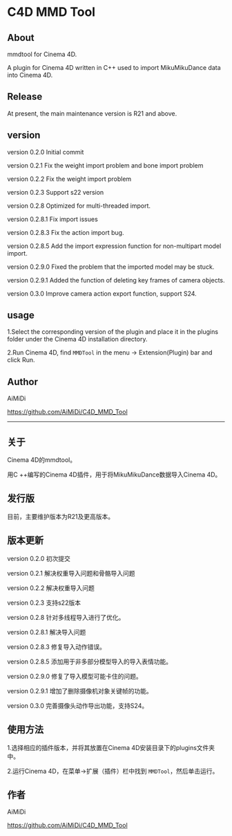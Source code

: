 # C4D MMD Tool

## About

mmdtool for Cinema 4D.

A plugin for Cinema 4D written in C++ used to import MikuMikuDance data into Cinema 4D.

## Release

At present, the main maintenance version is R21 and above.

## version 

 version 0.2.0 Initial commit

version 0.2.1 Fix the weight import problem and bone import problem

version 0.2.2 Fix the weight import problem

version 0.2.3 Support s22 version

version 0.2.8  Optimized for multi-threaded import.

version 0.2.8.1 Fix import issues

version 0.2.8.3 Fix the action import bug.

version 0.2.8.5 Add the import expression function for non-multipart model import.

version 0.2.9.0 Fixed the problem that the imported model may be stuck.

version 0.2.9.1  Added the function of deleting key frames of camera objects.

version 0.3.0  Improve camera action export function, support S24.

## usage

1.Select the corresponding version of the plugin and place it in the plugins folder under the Cinema 4D installation directory.

2.Run Cinema 4D, find `MMDTool` in the menu -> Extension(Plugin) bar and click Run.

## Author

AiMiDi

https://github.com/AiMiDi/C4D_MMD_Tool



------



## 关于

Cinema 4D的mmdtool。

用C ++编写的Cinema 4D插件，用于将MikuMikuDance数据导入Cinema 4D。

## 发行版

目前，主要维护版本为R21及更高版本。

## 版本更新

version 0.2.0 初次提交

version 0.2.1 解决权重导入问题和骨骼导入问题

version 0.2.2 解决权重导入问题

version 0.2.3 支持s22版本

version 0.2.8  针对多线程导入进行了优化。

version 0.2.8.1 解决导入问题

version 0.2.8.3 修复导入动作错误。

version 0.2.8.5 添加用于非多部分模型导入的导入表情功能。

version 0.2.9.0 修复了导入模型可能卡住的问题。

version 0.2.9.1  增加了删除摄像机对象关键帧的功能。

version 0.3.0  完善摄像头动作导出功能，支持S24。

## 使用方法

1.选择相应的插件版本，并将其放置在Cinema 4D安装目录下的plugins文件夹中。

2.运行Cinema 4D，在菜单->扩展（插件）栏中找到 `MMDTool`，然后单击运行。

## 作者

AiMiDi

https://github.com/AiMiDi/C4D_MMD_Tool